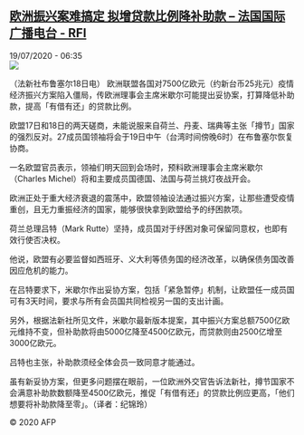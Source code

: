 <!--1595138157000-->
[欧洲振兴案难搞定 拟增贷款比例降补助款 – 法国国际广播电台 - RFI](http://www.rfi.fr//cn/contenu/20200719-%E6%AC%A7%E6%B4%B2%E6%8C%AF%E5%85%B4%E6%A1%88%E9%9A%BE%E6%90%9E%E5%AE%9A-%E6%8B%9F%E5%A2%9E%E8%B4%B7%E6%AC%BE%E6%AF%94%E4%BE%8B%E9%99%8D%E8%A1%A5%E5%8A%A9%E6%AC%BE)
------

<div>19/07/2020 - 06:35</div><img src="https://s.rfi.fr/media/display/38b17aea-c982-11ea-a415-005056a98db9/w:310/p:16x9/int0004b.200719123502.jpg"><div class="t-content__body u-clearfix"><div class="m-interstitial"></div><p>（法新社布鲁塞尔18日电）    欧洲联盟各国对7500亿欧元（约新台币25兆元）疫情经济振兴方案陷入僵局，传欧洲理事会主席米歇尔可能提出妥协案，打算降低补助款，提高「有借有还」的贷款比例。</p><p>    欧盟17日和18日的两天磋商，未能说服来自荷兰、丹麦、瑞典等主张「撙节」国家的强烈反对。27成员国领袖将会于19日中午（台湾时间傍晚6时）在布鲁塞尔恢复协商。</p><p>    一名欧盟官员表示，领袖们明天回到会场时，预料欧洲理事会主席米歇尔（Charles Michel）将和主要成员国德国、法国与荷兰挑灯夜战开会。</p><p>    欧洲正处于重大经济衰退的震荡中，欧盟领袖设法通过振兴方案，让那些遭受疫情重创，且无力重振经济的国家，能够很快拿到欧盟给予的纾困款项。</p><p>    荷兰总理吕特（Mark Rutte）坚持，成员国对于纾困对象可保留同意权，也即有效行使否决权。</p><p>    他说，欧盟有必要监督如西班牙、义大利等债务国的经济改革，以确保债务国改善因应危机的能力。</p><p>    在吕特要求下，米歇尔作出妥协方案，包括「紧急暂停」机制，让欧盟任一成员国可有3天时间，要求与所有会员国共同检视另一国的支出计画。</p><p>    另外，根据法新社所见文件，米歇尔最新版本提案，其中振兴方案总额7500亿欧元维持不变，但补助款将由5000亿降至4500亿欧元，而贷款则由2500亿增至3000亿欧元。</p><p>    吕特也主张，补助款须经全体会员一致同意才能通过。</p><p>    虽有新妥协方案，但更多问题摆在眼前，一位欧洲外交官告诉法新社，撙节国家不会满意补助款数额降至4500亿欧元，推促「有借有还」的贷款比例应更高，「他们想要将补助款降至零」。（译者：纪锦玲）</p><p class="t-copyright">© 2020 AFP</p>        </div>
